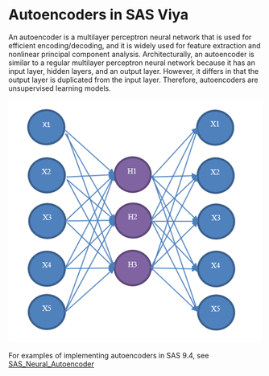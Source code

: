 # Autoencoders in SAS Viya

An autoencoder is a multilayer perceptron neural network that is used for efficient encoding/decoding, and it is widely used for feature extraction and nonlinear principal component analysis. Architecturally, an autoencoder is similar to a regular multilayer perceptron neural network because it has an input layer, hidden layers, and an output layer. However, it differs in that the output layer is duplicated from the input layer. Therefore, autoencoders are unsupervised learning models. 

![alt text](images/autoencoder.png "An autoencoder network")

For examples of implementing autoencoders in SAS 9.4, see [SAS_Neural_Autoencoder](https://github.com/sassoftware/enlighten-deep/tree/master/SAS_Neural_Autoencoder)

